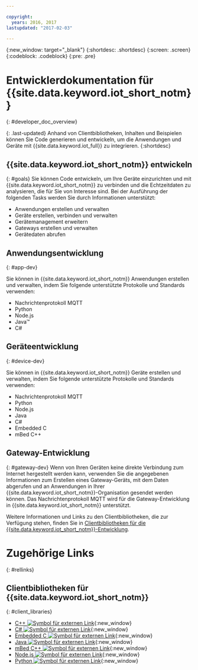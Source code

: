 ```yaml
---

copyright:
  years: 2016, 2017
lastupdated: "2017-02-03"

---
```


{:new_window: target="_blank"}
{:shortdesc: .shortdesc}
{:screen: .screen}
{:codeblock: .codeblock}
{:pre: .pre}

# Entwicklerdokumentation für {{site.data.keyword.iot_short_notm}}
{: #developer_doc_overview}

{: .last-updated}
Anhand von Clientbibliotheken, Inhalten und Beispielen können Sie Code generieren und entwickeln, um die Anwendungen und Geräte mit {{site.data.keyword.iot_full}} zu integrieren.
{:shortdesc}


## {{site.data.keyword.iot_short_notm}} entwickeln
{: #goals}
Sie können Code entwickeln, um Ihre Geräte einzurichten und mit {{site.data.keyword.iot_short_notm}} zu verbinden und die Echtzeitdaten zu analysieren, die für Sie von Interesse sind. Bei der Ausführung der folgenden Tasks werden Sie durch Informationen unterstützt:

-  Anwendungen erstellen und verwalten
-  Geräte erstellen, verbinden und verwalten
-  Gerätemanagement erweitern
-  Gateways erstellen und verwalten
-  Gerätedaten abrufen


## Anwendungsentwicklung
{: #app-dev}

Sie können in {{site.data.keyword.iot_short_notm}} Anwendungen erstellen und verwalten, indem Sie folgende unterstützte Protokolle und Standards verwenden:

- Nachrichtenprotokoll MQTT
- Python
- Node.js
- Java™
- C#

## Geräteentwicklung
{: #device-dev}

Sie können in {{site.data.keyword.iot_short_notm}} Geräte erstellen und verwalten, indem Sie folgende unterstützte Protokolle und Standards verwenden:

- Nachrichtenprotokoll MQTT
- Python
- Node.js
- Java
- C#
- Embedded C
- mBed C++

## Gateway-Entwicklung
{: #gateway-dev}
Wenn von Ihren Geräten keine direkte Verbindung zum Internet hergestellt werden kann, verwenden Sie die angegebenen Informationen zum Erstellen eines Gateway-Geräts, mit dem Daten abgerufen und an Anwendungen in Ihrer {{site.data.keyword.iot_short_notm}}-Organisation gesendet werden können.
Das Nachrichtenprotokoll MQTT wird für die Gateway-Entwicklung in {{site.data.keyword.iot_short_notm}} unterstützt.

Weitere Informationen und Links zu den Clientbibliotheken, die zur Verfügung stehen, finden Sie in [Clientbibliotheken für die {{site.data.keyword.iot_short_notm}}-Entwicklung](iot_platform_client_lib.html).

# Zugehörige Links
{: #rellinks}

## Clientbibliotheken für {{site.data.keyword.iot_short_notm}}
{: #client_libraries}

* [C++ ![Symbol für externen Link](../../icons/launch-glyph.svg)](https://github.com/ibm-watson-iot/iot-cpp){:new_window}
* [C# ![Symbol für externen Link](../../icons/launch-glyph.svg)](https://github.com/ibm-watson-iot/iot-csharp){:new_window}
* [Embedded C ![Symbol für externen Link](../../icons/launch-glyph.svg)](https://github.com/ibm-watson-iot/iot-embeddedc){:new_window}
* [Java ![Symbol für externen Link](../../icons/launch-glyph.svg)](https://github.com/ibm-watson-iot/iot-java){:new_window}
* [mBed C++ ![Symbol für externen Link](../../icons/launch-glyph.svg)](https://developer.mbed.org/teams/IBM_IoT/code/IBMIoTF/){:new_window}
* [Node.js ![Symbol für externen Link](../../icons/launch-glyph.svg)](https://github.com/ibm-watson-iot/iot-nodejs){:new_window}
* [Python ![Symbol für externen Link](../../icons/launch-glyph.svg)](https://github.com/ibm-watson-iot/iot-python){:new_window}
